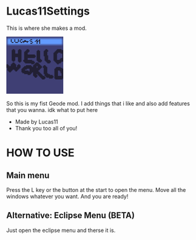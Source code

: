 # Lucas11Settings
This is where she makes a mod.

<img src="logo.png" width="150" alt="the mod's logo" />

So this is my fist Geode mod. I add things that i like and also add features that you wanna. idk what to put here
- Made by Lucas11
- Thank you too all of you!

# HOW TO USE
## Main menu
Press the L key or the button at the start to open the menu.
Move all the windows whatever you want.
And you are ready!
## Alternative: Eclipse Menu (BETA)
Just open the eclipse menu and therse it is.
